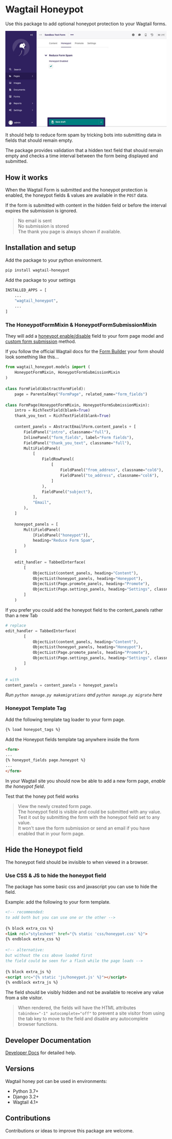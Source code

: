 # Wagtail Honeypot

Use this package to add optional honeypot protection to your Wagtail forms.

![Alt text](docs/sample.jpg?raw=true "Title")

It should help to reduce form spam by tricking bots into submitting data in fields that should remain empty.

The package provides validation that a hidden text field that should remain empty and checks a time interval between the form being displayed and submitted.

## How it works

When the Wagtail Form is submitted and the honeypot protection is enabled, the honeypot fields & values are available in the `POST` data.

If the form is submitted with content in the hidden field or before the interval expires the submission is ignored.

> No email is sent  
No submission is stored  
The thank you page is always shown if available.

## Installation and setup

Add the package to your python environment.

```bash
pip install wagtail-honeypot
```

Add the package to your settings

```python
INSTALLED_APPS = [
    ...
    "wagtail_honeypot",
    ...
]
```

### The HoneypotFormMixin & HoneypotFormSubmissionMixin

They will add a [honeypot enable/disable](./wagtail_honeypot/models.py#L13) field to your form page model and [custom form submission](./wagtail_honeypot/models.py#L24) method.

If you follow the official Wagtail docs for the [Form Builder](https://docs.wagtail.org/en/stable/reference/contrib/forms/index.html) your form should look something like this...

```python
from wagtail_honeypot.models import (
    HoneypotFormMixin, HoneypotFormSubmissionMixin
)

class FormField(AbstractFormField):
    page = ParentalKey("FormPage", related_name="form_fields")

class FormPage(HoneypotFormMixin, HoneypotFormSubmissionMixin):
    intro = RichTextField(blank=True)
    thank_you_text = RichTextField(blank=True)

    content_panels = AbstractEmailForm.content_panels + [
        FieldPanel("intro", classname="full"),
        InlinePanel("form_fields", label="Form fields"),
        FieldPanel("thank_you_text", classname="full"),
        MultiFieldPanel(
            [
                FieldRowPanel(
                    [
                        FieldPanel("from_address", classname="col6"),
                        FieldPanel("to_address", classname="col6"),
                    ]
                ),
                FieldPanel("subject"),
            ],
            "Email",
        ),
    ]

    honeypot_panels = [
        MultiFieldPanel(
            [FieldPanel("honeypot")],
            heading="Reduce Form Spam",
        )
    ]

    edit_handler = TabbedInterface(
        [
            ObjectList(content_panels, heading="Content"),
            ObjectList(honeypot_panels, heading="Honeypot"),
            ObjectList(Page.promote_panels, heading="Promote"),
            ObjectList(Page.settings_panels, heading="Settings", classname="settings"),
        ]
    )
```

If you prefer you could add the honeypot field to the content_panels rather than a new Tab

```python
# replace
edit_handler = TabbedInterface(
        [
            ObjectList(content_panels, heading="Content"),
            ObjectList(honeypot_panels, heading="Honeypot"),
            ObjectList(Page.promote_panels, heading="Promote"),
            ObjectList(Page.settings_panels, heading="Settings", classname="settings"),
        ]
    )

# with
content_panels = content_panels + honeypot_panels
```

*Run `python manage.py makemigrations` and `python manage.py migrate` here*

### Honeypot Template Tag

Add the following template tag loader to your form page.

```html
{% load honeypot_tags %}
```

Add the Honeypot fields template tag anywhere inside the form

```html
<form>
...
{% honeypot_fields page.honeypot %}
...
</form>
```

In your Wagtail site you should now be able to add a new form page, *enable the honeypot field*.

Test that the honey pot field works

> View the newly created form page.  
The honeypot field is visible and could be submitted with any value.  
Test it out by submitting the form with the honeypot field set to any value.  
It won't save the form submission or send an email if you have enabled that in your form page.

## Hide the Honeypot field

The honeypot field should be invisible to when viewed in a browser.

### Use CSS & JS to hide the honeypot field

The package has some basic css and javascript you can use to hide the field.

Example: add the following to your form template.

```html
<!-- recommended:
to add both but you can use one or the other -->

{% block extra_css %}
<link rel="stylesheet" href="{% static 'css/honeypot.css' %}">
{% endblock extra_css %}

<!-- alternative:
but without the css above loaded first
the field could be seen for a flash while the page loads -->

{% block extra_js %}
<script src="{% static 'js/honeypot.js' %}"></script>
{% endblock extra_js %}
```

The field should be visibly hidden and not be available to receive any value from a site visitor.

> When rendered, the fields will have the HTML attributes `tabindex="-1" autocomplete="off"` to prevent a site visitor from using the tab key to move to the field and disable any autocomplete browser functions.

## Developer Documentation

[Developer Docs](docs/developer.md) for detailed help.

## Versions

Wagtail honey pot can be used in environments:

- Python 3.7+
- Django 3.2+
- Wagtail 4.1+

## Contributions

Contributions or ideas to improve this package are welcome.
